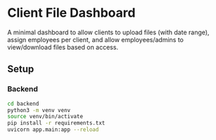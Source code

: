 # Client File Dashboard

A minimal dashboard to allow clients to upload files (with date range), assign employees per client, and allow employees/admins to view/download files based on access.

## Setup

### Backend

```bash
cd backend
python3 -m venv venv
source venv/bin/activate
pip install -r requirements.txt
uvicorn app.main:app --reload
